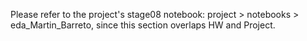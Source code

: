 Please refer to the project's stage08 notebook: project > notebooks > eda_Martin_Barreto, since this section overlaps HW and Project.